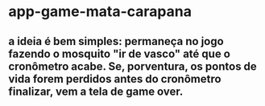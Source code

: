 # app-game-mata-carapana

## a ideia é bem simples: permaneça no jogo fazendo o mosquito "ir de vasco" até que o cronômetro acabe. Se, porventura, os pontos de vida forem perdidos antes do cronômetro finalizar, vem a tela de game over. 